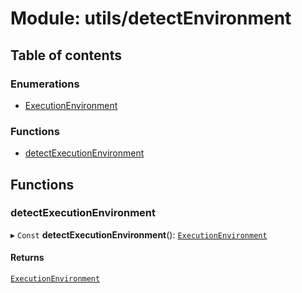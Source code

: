 # Module: utils/detectEnvironment

## Table of contents

### Enumerations

- [ExecutionEnvironment](../enums/utils_detectEnvironment.ExecutionEnvironment.md)

### Functions

- [detectExecutionEnvironment](utils_detectEnvironment.md#detectexecutionenvironment)

## Functions

### detectExecutionEnvironment

▸ `Const` **detectExecutionEnvironment**(): [`ExecutionEnvironment`](../enums/utils_detectEnvironment.ExecutionEnvironment.md)

#### Returns

[`ExecutionEnvironment`](../enums/utils_detectEnvironment.ExecutionEnvironment.md)
